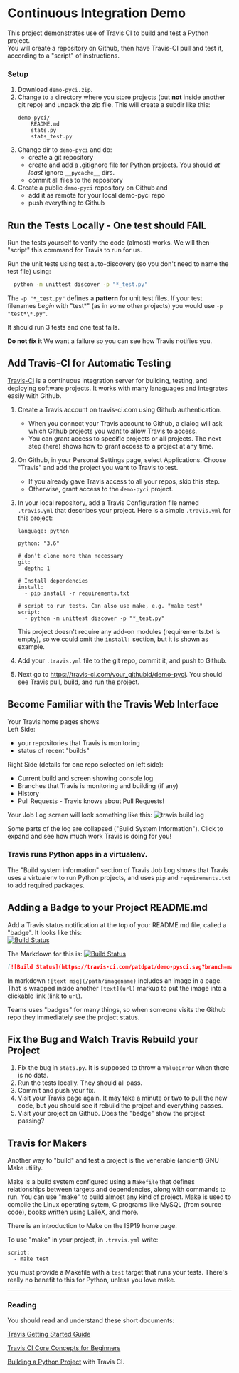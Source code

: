 # Continuous Integration Demo

This project demonstrates use of Travis CI to build and test a Python project.  
You will create a repository on Github, then have Travis-CI pull and test it,
according to a "script" of instructions.

### Setup

1. Download `demo-pyci.zip`.
2. Change to a directory where you store projects (but **not** inside another git repo) and unpack the zip file. This will create a subdir like this:
   ```
   demo-pyci/
       README.md
       stats.py
       stats_test.py
   ```
3. Change dir to `demo-pyci` and do:
   - create a git repository
   - create and add a .gitignore file for Python projects. You should _at least_ ignore `__pycache__` dirs.
   - commit all files to the repository
4. Create a public `demo-pyci` repository on Github and
   - add it as remote for your local demo-pyci repo
   - push everything to Github

## Run the Tests Locally - One test should FAIL

Run the tests yourself to verify the code (almost) works.
We will then "script" this command for Travis to run for us.

Run the unit tests using test auto-discovery (so you don't
need to name the test file) using:

```bash
  python -m unittest discover -p "*_test.py"
```

The `-p "*_test.py"` defines a **pattern** for unit test files.
If your test filenames _begin_ with "test*" (as in some other projects)
you would use `-p "test*\*.py"`.

It should run 3 tests and one test fails.

**Do not fix it** We want a failure so you can see how Travis notifies you.

## Add Travis-CI for Automatic Testing

[Travis-CI](https://travis-ci.com) is a continuous integration server for building, testing, and deploying software projects. It works with many lanaguages and integrates easily with Github.

1. Create a Travis account on travis-ci.com using Github authentication.
   - When you connect your Travis account to Github, a dialog will ask which Github projects you want to allow Travis to access.
   - You can grant access to specific projects or all projects. The next step (here) shows how to grant access to a project at any time.
2. On Github, in your Personal Settings page, select Applications. Choose "Travis" and add the project you want to Travis to test.
   - If you already gave Travis access to all your repos, skip this step.
   - Otherwise, grant access to the `demo-pyci` project.
3. In your local repository, add a Travis Configuration file named `.travis.yml` that describes your project. Here is a simple `.travis.yml` for this project:

   ```
   language: python

   python: "3.6"

   # don't clone more than necessary
   git:
     depth: 1

   # Install dependencies
   install:
     - pip install -r requirements.txt

   # script to run tests. Can also use make, e.g. "make test"
   script:
     - python -m unittest discover -p "*_test.py"
   ```

   This project doesn't require any add-on modules (requirements.txt is empty), so we could omit the `install:` section, but it is shown as example.

4. Add your `.travis.yml` file to the git repo, commit it, and push to Github.
5. Next go to https://travis-ci.com/your_githubid/demo-pyci. You should see Travis pull, build, and run the project.

## Become Familiar with the Travis Web Interface

Your Travis home pages shows  
Left Side:

- your repositories that Travis is monitoring
- status of recent "builds"

Right Side (details for one repo selected on left side):

- Current build and screen showing console log
- Branches that Travis is monitoring and building (if any)
- History
- Pull Requests - Travis knows about Pull Requests!

Your Job Log screen will look something like this:
![travis build log](travis-build-demo-pyci.png)

Some parts of the log are collapsed ("Build System Information"). Click to expand and see how much work Travis is doing for you!

### Travis runs Python apps in a virtualenv.

The "Build system information" section of Travis Job Log
shows that Travis uses a virtualenv to run Python projects,
and uses `pip` and `requirements.txt` to add required packages.

## Adding a Badge to your Project README.md

Add a Travis status notification at the top of your README.md file, called a "badge". It looks like this:  
[![Build Status](https://travis-ci.com/jbrucker/demo-pyci.svg?branch=master)](https://travis-ci.com/jbrucker/demo-pyci)

The Markdown for this is: [![Build Status](https://travis-ci.com/patdpat/demo-pysci.svg?branch=master)](https://travis-ci.com/patdpat/demo-pysci)

```markdown
[![Build Status](https://travis-ci.com/patdpat/demo-pysci.svg?branch=master)](https://travis-ci.com/patdpat/demo-pysci)
```

In markdown `![text msg](/path/imagename)` includes an image in a page. That is wrapped inside another `[text](url)` markup to put the image into a clickable link (link to `url`).

Teams uses "badges" for many things, so when someone visits the Github repo they immediately see the project status.

## Fix the Bug and Watch Travis Rebuild your Project

1. Fix the bug in `stats.py`. It is supposed to throw a `ValueError` when there is no data.
2. Run the tests locally. They should all pass.
3. Commit and push your fix.
4. Visit your Travis page again. It may take a minute or two to pull the new code, but you should see it rebuild the project and everything passes.
5. Visit your project on Github. Does the "badge" show the project passing?

## Travis for Makers

Another way to "build" and test a project is the
venerable (ancient) GNU Make utility.

Make is a build system configured using a `Makefile` that defines relationships between targets and dependencies, along with commands to run.
You can use "make" to build almost any kind of project. Make is used to compile the Linux operating sytem, C programs like MySQL (from source code), books written using LaTeX, and more.

There is an introduction to Make on the ISP19 home page.

To use "make" in your project, in `.travis.yml` write:

```
script:
  - make test
```

you must provide a Makefile with a `test` target that runs your tests.
There's really no benefit to this for Python, unless you love make.

---

### Reading

You should read and understand these short documents:

[Travis Getting Started Guide](https://docs.travis-ci.com/user/tutorial/)

[Travis CI Core Concepts for Beginners][travis-ci-concepts]

[Building a Python Project](https://docs.travis-ci.com/user/languages/python/) with Travis CI.

[travis-ci-concepts]: https://docs.travis-ci.com/user/for-beginners/

